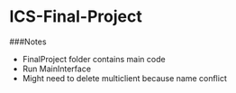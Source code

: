 # ICS-Final-Project
###Notes
- FinalProject folder contains main code
- Run MainInterface
- Might need to delete multiclient because name conflict
